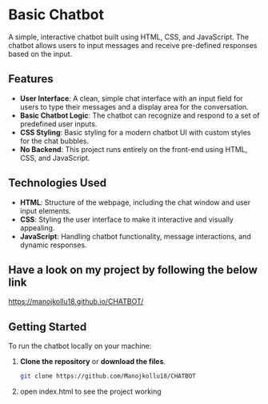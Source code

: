 # Basic Chatbot

A simple, interactive chatbot built using HTML, CSS, and JavaScript. The chatbot allows users to input messages and receive pre-defined responses based on the input.

## Features

- **User Interface**: A clean, simple chat interface with an input field for users to type their messages and a display area for the conversation.
- **Basic Chatbot Logic**: The chatbot can recognize and respond to a set of predefined user inputs.
- **CSS Styling**: Basic styling for a modern chatbot UI with custom styles for the chat bubbles.
- **No Backend**: This project runs entirely on the front-end using HTML, CSS, and JavaScript.

## Technologies Used

- **HTML**: Structure of the webpage, including the chat window and user input elements.
- **CSS**: Styling the user interface to make it interactive and visually appealing.
- **JavaScript**: Handling chatbot functionality, message interactions, and dynamic responses.

## Have a look on my project by following the below link
https://manojkollu18.github.io/CHATBOT/

## Getting Started

To run the chatbot locally on your machine:

1. **Clone the repository** or **download the files**.
   ```bash
   git clone https://github.com/Manojkollu18/CHATBOT
2. open index.html to see the project working
   
